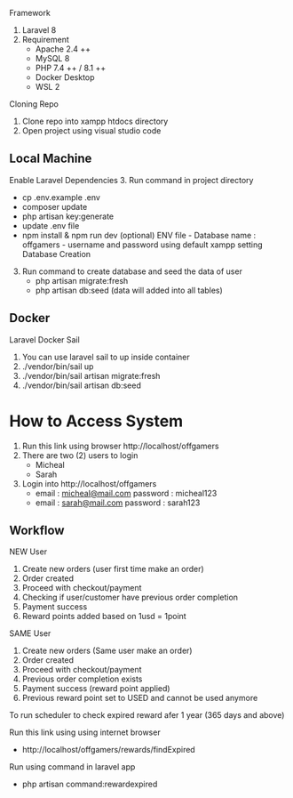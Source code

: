 Framework
1. Laravel 8 
2. Requirement 
   - Apache 2.4 ++
   - MySQL 8
   - PHP 7.4 ++ / 8.1 ++
   - Docker Desktop 
   - WSL 2 

Cloning Repo 
1. Clone repo into xampp htdocs directory 
2. Open project using visual studio code

## Local Machine
Enable Laravel Dependencies 
3. Run command in project directory 
   - cp .env.example .env
   - composer update
   - php artisan key:generate
   - update .env file
   - npm install & npm run dev (optional)
   ENV file
    - Database name : offgamers
    - username and password using default xampp setting
Database Creation
3. Run command to create database and seed the data of user
   - php artisan migrate:fresh
   - php artisan db:seed (data will added into all tables)

## Docker
Laravel Docker Sail
1. You can use laravel sail to up inside container
2. ./vendor/bin/sail up
3. ./vendor/bin/sail artisan migrate:fresh
4. ./vendor/bin/sail artisan db:seed

# How to Access System
1. Run this link using browser http://localhost/offgamers
1. There are two (2) users to login
   - Micheal
   - Sarah
3. Login into http://localhost/offgamers
   - email : micheal@mail.com password : micheal123
   - email : sarah@mail.com password : sarah123

## Workflow
NEW User
1. Create new orders (user first time make an order)
2. Order created
3. Proceed with checkout/payment
4. Checking if user/customer have previous order completion
5. Payment success
6. Reward points added based on 1usd = 1point

SAME User
1. Create new orders (Same user make an order)
2. Order created
3. Proceed with checkout/payment
4. Previous order completion exists
5. Payment success (reward point applied)
6. Previous reward point set to USED and cannot be used anymore


To run scheduler to check expired reward afer 1 year (365 days and above)

Run this link using using internet browser 
- http://localhost/offgamers/rewards/findExpired

Run using command in laravel app
- php artisan command:rewardexpired